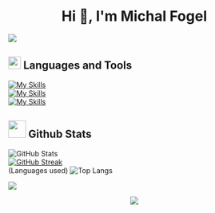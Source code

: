 <h1 align="center">Hi 👋, I'm Michal Fogel</h1>

<img src="https://user-images.githubusercontent.com/73097560/115834477-dbab4500-a447-11eb-908a-139a6edaec5c.gif">

## <img src="https://media2.giphy.com/media/QssGEmpkyEOhBCb7e1/giphy.gif?cid=ecf05e47a0n3gi1bfqntqmob8g9aid1oyj2wr3ds3mg700bl&rid=giphy.gif" width ="25"><b> Languages and Tools</b>

[![My Skills](https://skillicons.dev/icons?i=html,css,scss,styledcomponents,js,typescript,react,angular&perline=8)]()
<br>
[![My Skills](https://skillicons.dev/icons?i=java,cs,dotnet,py,nodejs,postman,mongodb,git&perline=8)]()
<br>
[![My Skills](https://skillicons.dev/icons?i=bitbucket,aws,postgres,sqlite,vscode,visualstudio,idea,pycharm)]()
<br>

## <img src="https://media.giphy.com/media/iY8CRBdQXODJSCERIr/giphy.gif" width="35"><b> Github Stats </b>

![GitHub Stats](https://github-readme-stats.vercel.app/api?username=MichalFog&show_icons=true&theme=transparent&border_radius=10&perline=9)
<br>
[![GitHub Streak](https://streak-stats.demolab.com?user=MichalFog&theme=transparent&border_radius=10&date_format=j%20M%5B%20Y%5D)](https://git.io/streak-stats)
<br>
(Languages used) ![Top Langs](https://github-readme-stats.vercel.app/api/top-langs/?username=MichalFog&layout=compact&theme=dark)

[![](https://visitcount.itsvg.in/api?id=MichalFog.v&icon=0&theme=dark&border_radius=10)](https://visitcount.itsvg.in)

<div align="center">
     <img src="https://capsule-render.vercel.app/api?type=waving&color=gradient&height=100&section=footer"/>
</div>

